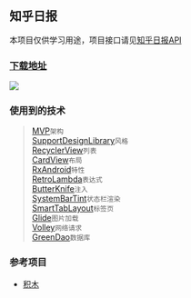 知乎日报
----
本项目仅供学习用途，项目接口请见[知乎日报API](./知乎日报API.md)

### [下载地址](./apk/ZhiHuDaily_v1.0.1.apk)
![](./apk/app-qrcode-zhihudaily.png)


### 使用到的技术
>[MVP]()`架构`<br/>
>[SupportDesignLibrary](http://androiddoc.qiniudn.com/tools/support-library/features.html#design)`风格`<br/>
>[RecyclerView]()`列表`<br/>
>[CardView]()`布局`<br/>
>[RxAndroid](https://github.com/ReactiveX/RxAndroid)`特性`<br/>
>[RetroLambda](https://github.com/evant/gradle-retrolambda)`表达式`<br/>
>[ButterKnife](https://github.com/JakeWharton/butterknife)`注入`<br/>
>[SystemBarTint](https://github.com/jgilfelt/SystemBarTint)`状态栏渲染`<br/>
>[SmartTabLayout](https://github.com/ogaclejapan/SmartTabLayout)`标签页`<br/>
>[Glide](https://github.com/bumptech/glide)`图片加载`<br/>
>[Volley](https://github.com/mcxiaoke/android-volley)`网络请求`<br/>
>[GreenDao](https://github.com/greenrobot/greenDAO)`数据库`<br/>

### 参考项目

- [积木](https://github.com/tangqi92/BuildingBlocks)

